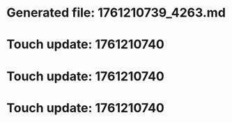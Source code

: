 # Generated file: 1761210739_4263.md

# Touch update: 1761210740

# Touch update: 1761210740

# Touch update: 1761210740
